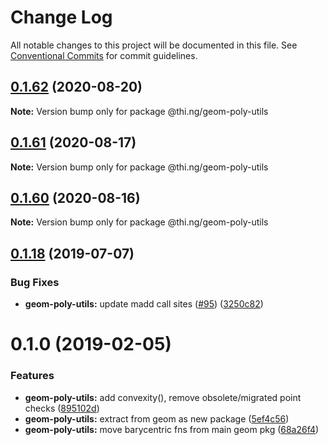 # Change Log

All notable changes to this project will be documented in this file.
See [Conventional Commits](https://conventionalcommits.org) for commit guidelines.

## [0.1.62](https://github.com/thi-ng/umbrella/compare/@thi.ng/geom-poly-utils@0.1.61...@thi.ng/geom-poly-utils@0.1.62) (2020-08-20)

**Note:** Version bump only for package @thi.ng/geom-poly-utils





## [0.1.61](https://github.com/thi-ng/umbrella/compare/@thi.ng/geom-poly-utils@0.1.60...@thi.ng/geom-poly-utils@0.1.61) (2020-08-17)

**Note:** Version bump only for package @thi.ng/geom-poly-utils





## [0.1.60](https://github.com/thi-ng/umbrella/compare/@thi.ng/geom-poly-utils@0.1.59...@thi.ng/geom-poly-utils@0.1.60) (2020-08-16)

**Note:** Version bump only for package @thi.ng/geom-poly-utils





## [0.1.18](https://github.com/thi-ng/umbrella/compare/@thi.ng/geom-poly-utils@0.1.17...@thi.ng/geom-poly-utils@0.1.18) (2019-07-07)

### Bug Fixes

* **geom-poly-utils:** update madd call sites ([#95](https://github.com/thi-ng/umbrella/issues/95)) ([3250c82](https://github.com/thi-ng/umbrella/commit/3250c82))

# 0.1.0 (2019-02-05)

### Features

* **geom-poly-utils:** add convexity(), remove obsolete/migrated point checks ([895102d](https://github.com/thi-ng/umbrella/commit/895102d))
* **geom-poly-utils:** extract from geom as new package ([5ef4c56](https://github.com/thi-ng/umbrella/commit/5ef4c56))
* **geom-poly-utils:** move barycentric fns from main geom pkg ([68a26f4](https://github.com/thi-ng/umbrella/commit/68a26f4))
